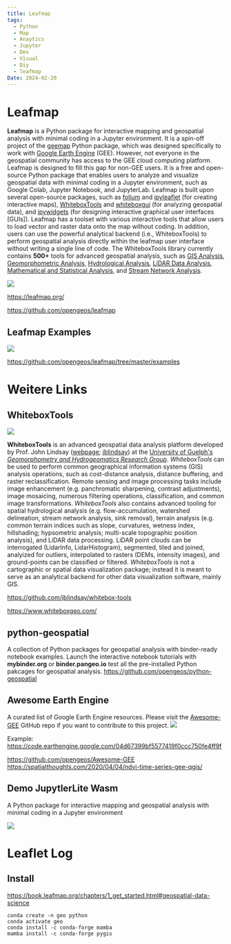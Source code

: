 ```yaml
---
title: Leafmap
tags:
  - Python
  - Map
  - Anaytics
  - Jupyter
  - Dev
  - Visual
  - Diy
  - leafmap
Date: 2024-02-20
---
```


# Leafmap

**Leafmap** is a Python package for interactive mapping and geospatial analysis with minimal coding in a Jupyter environment. It is a spin-off project of the [geemap](https://geemap.org) Python package, which was designed specifically to work with [Google Earth Engine](https://earthengine.google.com) (GEE). However, not everyone in the geospatial community has access to the GEE cloud computing platform. Leafmap is designed to fill this gap for non-GEE users. It is a free and open-source Python package that enables users to analyze and visualize geospatial data with minimal coding in a Jupyter environment, such as Google Colab, Jupyter Notebook, and JupyterLab. Leafmap is built upon several open-source packages, such as [folium](https://github.com/python-visualization/folium) and [ipyleaflet](https://github.com/jupyter-widgets/ipyleaflet) (for creating interactive maps), [WhiteboxTools](https://github.com/jblindsay/whitebox-tools) and [whiteboxgui](https://github.com/opengeos/whiteboxgui) (for analyzing geospatial data), and [ipywidgets](https://github.com/jupyter-widgets/ipywidgets) (for designing interactive graphical user interfaces [GUIs]). Leafmap has a toolset with various interactive tools that allow users to load vector and raster data onto the map without coding. In addition, users can use the powerful analytical backend (i.e., WhiteboxTools) to perform geospatial analysis directly within the leafmap user interface without writing a single line of code. The WhiteboxTools library currently contains **500+** tools for advanced geospatial analysis, such as [GIS Analysis](https://jblindsay.github.io/wbt_book/available_tools/gis_analysis.html), [Geomorphometric Analysis](https://jblindsay.github.io/wbt_book/available_tools/geomorphometric_analysis.html), [Hydrological Analysis](https://jblindsay.github.io/wbt_book/available_tools/hydrological_analysis.html), [LiDAR Data Analysis](https://jblindsay.github.io/wbt_book/available_tools/lidar_tools.html), [Mathematical and Statistical Analysis](https://jblindsay.github.io/wbt_book/available_tools/mathand_stats_tools.html), and [Stream Network Analysis](https://jblindsay.github.io/wbt_book/available_tools/stream_network_analysis.html).


![](2023-12-13_leafmap_image_1.jpg)

<https://leafmap.org/>

<https://github.com/opengeos/leafmap>

## Leafmap Examples

![](2023-12-13_leafmap_image_2.jpg)

<https://github.com/opengeos/leafmap/tree/master/examples>


# Weitere Links

## WhiteboxTools
![](2023-12-13_leafmap_image_3.jpg)

**WhiteboxTools** is an advanced geospatial data analysis platform developed by Prof. John Lindsay ([webpage](http://www.uoguelph.ca/~hydrogeo/index.html); [jblindsay](https://github.com/jblindsay)) at the [University of Guelph's](http://www.uoguelph.ca) [_Geomorphometry and Hydrogeomatics Research Group_](http://www.uoguelph.ca/~hydrogeo/index.html). _WhiteboxTools_ can be used to perform common geographical information systems (GIS) analysis operations, such as cost-distance analysis, distance buffering, and raster reclassification. Remote sensing and image processing tasks include image enhancement (e.g. panchromatic sharpening, contrast adjustments), image mosaicing, numerous filtering operations, classification, and common image transformations. _WhiteboxTools_ also contains advanced tooling for spatial hydrological analysis (e.g. flow-accumulation, watershed delineation, stream network analysis, sink removal), terrain analysis (e.g. common terrain indices such as slope, curvatures, wetness index, hillshading; hypsometric analysis; multi-scale topographic position analysis), and LiDAR data processing. LiDAR point clouds can be interrogated (LidarInfo, LidarHistogram), segmented, tiled and joined, analyized for outliers, interpolated to rasters (DEMs, intensity images), and ground-points can be classified or filtered. _WhiteboxTools_ is not a cartographic or spatial data visualization package; instead it is meant to serve as an analytical backend for other data visualization software, mainly GIS.

<https://github.com/jblindsay/whitebox-tools>

<https://www.whiteboxgeo.com/>
## python-geospatial
A collection of Python packages for geospatial analysis with binder-ready notebook examples. Launch the interactive notebook tutorials with **mybinder.org** or **binder.pangeo.io** test all the pre-installed Python pakcages for geospatial analysis.
<https://github.com/opengeos/python-geospatial>

## Awesome Earth Engine
A curated list of Google Earth Engine resources. Please visit the [Awesome-GEE](https://github.com/giswqs/Awesome-GEE) GitHub repo if you want to contribute to this project.
![](2023-12-13_leafmap_image_4.jpg)

Example: <https://code.earthengine.google.com/04d67399bf5577419f0ccc750fe4ff9f>


<https://github.com/opengeos/Awesome-GEE>
<https://spatialthoughts.com/2020/04/04/ndvi-time-series-gee-qgis/>


## Demo JupytlerLite Wasm 

A Python package for interactive mapping and geospatial analysis with minimal coding in a Jupyter environment

![](2023-12-13_leafmap_image_5.jpg)

# Leaflet Log


## Install 

<https://book.leafmap.org/chapters/1_get_started.html#geospatial-data-science>

```
conda create -n geo python
conda activate geo
conda install -c conda-forge mamba
mamba install -c conda-forge pygis
